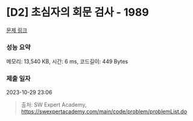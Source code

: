 # [D2] 초심자의 회문 검사 - 1989 

[문제 링크](https://swexpertacademy.com/main/code/problem/problemDetail.do?contestProbId=AV5PyTLqAf4DFAUq) 

### 성능 요약

메모리: 13,540 KB, 시간: 6 ms, 코드길이: 449 Bytes

### 제출 일자

2023-10-29 23:06



> 출처: SW Expert Academy, https://swexpertacademy.com/main/code/problem/problemList.do